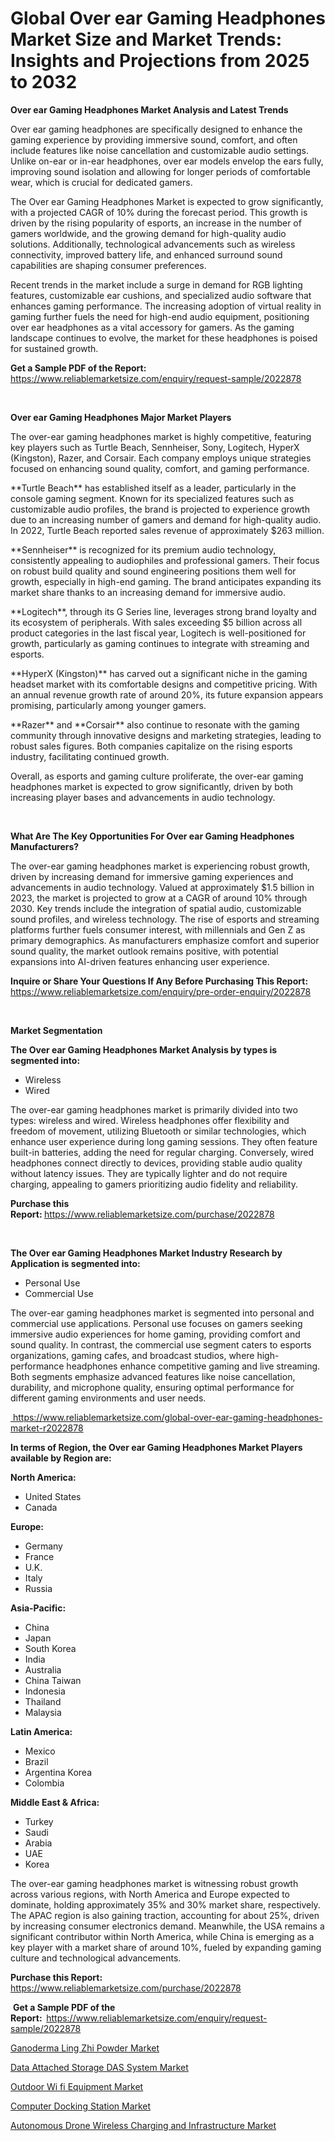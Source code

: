 <p><h1>Global Over ear Gaming Headphones Market Size and Market Trends: Insights and Projections from 2025 to 2032</h1></p><p><strong>Over ear Gaming Headphones Market Analysis and Latest Trends</strong></p>
<p><p>Over ear gaming headphones are specifically designed to enhance the gaming experience by providing immersive sound, comfort, and often include features like noise cancellation and customizable audio settings. Unlike on-ear or in-ear headphones, over ear models envelop the ears fully, improving sound isolation and allowing for longer periods of comfortable wear, which is crucial for dedicated gamers.</p><p>The Over ear Gaming Headphones Market is expected to grow significantly, with a projected CAGR of 10% during the forecast period. This growth is driven by the rising popularity of esports, an increase in the number of gamers worldwide, and the growing demand for high-quality audio solutions. Additionally, technological advancements such as wireless connectivity, improved battery life, and enhanced surround sound capabilities are shaping consumer preferences. </p><p>Recent trends in the market include a surge in demand for RGB lighting features, customizable ear cushions, and specialized audio software that enhances gaming performance. The increasing adoption of virtual reality in gaming further fuels the need for high-end audio equipment, positioning over ear headphones as a vital accessory for gamers. As the gaming landscape continues to evolve, the market for these headphones is poised for sustained growth.</p></p>
<p><strong>Get a Sample PDF of the Report:&nbsp;</strong> <a href="https://www.reliablemarketsize.com/enquiry/request-sample/2022878?utm_campaign=1167&utm_medium=2&utm_source=Github&utm_content=ia&utm_term=29032025&utm_id=over-ear-gaming-headphones">https://www.reliablemarketsize.com/enquiry/request-sample/2022878</a></p>
<p>&nbsp;</p>
<p><strong>Over ear Gaming Headphones Major Market Players</strong></p>
<p><p>The over-ear gaming headphones market is highly competitive, featuring key players such as Turtle Beach, Sennheiser, Sony, Logitech, HyperX (Kingston), Razer, and Corsair. Each company employs unique strategies focused on enhancing sound quality, comfort, and gaming performance.</p><p>**Turtle Beach** has established itself as a leader, particularly in the console gaming segment. Known for its specialized features such as customizable audio profiles, the brand is projected to experience growth due to an increasing number of gamers and demand for high-quality audio. In 2022, Turtle Beach reported sales revenue of approximately $263 million.</p><p>**Sennheiser** is recognized for its premium audio technology, consistently appealing to audiophiles and professional gamers. Their focus on robust build quality and sound engineering positions them well for growth, especially in high-end gaming. The brand anticipates expanding its market share thanks to an increasing demand for immersive audio.</p><p>**Logitech**, through its G Series line, leverages strong brand loyalty and its ecosystem of peripherals. With sales exceeding $5 billion across all product categories in the last fiscal year, Logitech is well-positioned for growth, particularly as gaming continues to integrate with streaming and esports.</p><p>**HyperX (Kingston)** has carved out a significant niche in the gaming headset market with its comfortable designs and competitive pricing. With an annual revenue growth rate of around 20%, its future expansion appears promising, particularly among younger gamers.</p><p>**Razer** and **Corsair** also continue to resonate with the gaming community through innovative designs and marketing strategies, leading to robust sales figures. Both companies capitalize on the rising esports industry, facilitating continued growth.</p><p>Overall, as esports and gaming culture proliferate, the over-ear gaming headphones market is expected to grow significantly, driven by both increasing player bases and advancements in audio technology.</p></p>
<p>&nbsp;</p>
<p><strong>What Are The Key Opportunities For Over ear Gaming Headphones Manufacturers?</strong></p>
<p><p>The over-ear gaming headphones market is experiencing robust growth, driven by increasing demand for immersive gaming experiences and advancements in audio technology. Valued at approximately $1.5 billion in 2023, the market is projected to grow at a CAGR of around 10% through 2030. Key trends include the integration of spatial audio, customizable sound profiles, and wireless technology. The rise of esports and streaming platforms further fuels consumer interest, with millennials and Gen Z as primary demographics. As manufacturers emphasize comfort and superior sound quality, the market outlook remains positive, with potential expansions into AI-driven features enhancing user experience.</p></p>
<p><strong>Inquire or Share Your Questions If Any Before Purchasing This Report:</strong> <a href="https://www.reliablemarketsize.com/enquiry/pre-order-enquiry/2022878?utm_campaign=1167&utm_medium=2&utm_source=Github&utm_content=ia&utm_term=29032025&utm_id=over-ear-gaming-headphones">https://www.reliablemarketsize.com/enquiry/pre-order-enquiry/2022878</a></p>
<p>&nbsp;</p>
<p><strong>Market Segmentation</strong></p>
<p><strong>The Over ear Gaming Headphones Market Analysis by types is segmented into:</strong></p>
<p><ul><li>Wireless</li><li>Wired</li></ul></p>
<p><p>The over-ear gaming headphones market is primarily divided into two types: wireless and wired. Wireless headphones offer flexibility and freedom of movement, utilizing Bluetooth or similar technologies, which enhance user experience during long gaming sessions. They often feature built-in batteries, adding the need for regular charging. Conversely, wired headphones connect directly to devices, providing stable audio quality without latency issues. They are typically lighter and do not require charging, appealing to gamers prioritizing audio fidelity and reliability.</p></p>
<p><strong>Purchase this Report:&nbsp;</strong><a href="https://www.reliablemarketsize.com/purchase/2022878?utm_campaign=1167&utm_medium=2&utm_source=Github&utm_content=ia&utm_term=29032025&utm_id=over-ear-gaming-headphones">https://www.reliablemarketsize.com/purchase/2022878</a></p>
<p>&nbsp;</p>
<p><strong>The Over ear Gaming Headphones Market Industry Research by Application is segmented into:</strong></p>
<p><ul><li>Personal Use</li><li>Commercial Use</li></ul></p>
<p><p>The over-ear gaming headphones market is segmented into personal and commercial use applications. Personal use focuses on gamers seeking immersive audio experiences for home gaming, providing comfort and sound quality. In contrast, the commercial use segment caters to esports organizations, gaming cafes, and broadcast studios, where high-performance headphones enhance competitive gaming and live streaming. Both segments emphasize advanced features like noise cancellation, durability, and microphone quality, ensuring optimal performance for different gaming environments and user needs.</p></p>
<p><a href="https://www.reliablemarketsize.com/global-over-ear-gaming-headphones-market-r2022878?utm_campaign=1167&utm_medium=2&utm_source=Github&utm_content=ia&utm_term=29032025&utm_id=over-ear-gaming-headphones">&nbsp;https://www.reliablemarketsize.com/global-over-ear-gaming-headphones-market-r2022878</a></p>
<p><strong>In terms of Region, the Over ear Gaming Headphones Market Players available by Region are:</strong></p>
<p>
    <p> <strong> North America: </strong>
        <ul>
            <li>United States</li>
            <li>Canada</li>
        </ul>
        </p> 
    <p> <strong> Europe: </strong>
        <ul>
            <li>Germany</li>
            <li>France</li>
            <li>U.K.</li>
            <li>Italy</li>
            <li>Russia</li>
        </ul>
        </p> 
    <p> <strong> Asia-Pacific: </strong>
        <ul>
            <li>China</li>
            <li>Japan</li>
            <li>South Korea</li>
            <li>India</li>
            <li>Australia</li>
            <li>China Taiwan</li>
            <li>Indonesia</li>
            <li>Thailand</li>
            <li>Malaysia</li>
        </ul>
        </p> 
    <p> <strong> Latin America: </strong>
        <ul>
            <li>Mexico</li>
            <li>Brazil</li>
            <li>Argentina Korea</li>
            <li>Colombia</li>
        </ul>
        </p> 
    <p> <strong> Middle East & Africa: </strong>
        <ul>
            <li>Turkey</li>
            <li>Saudi</li>
            <li>Arabia</li>
            <li>UAE</li>
            <li>Korea</li>
        </ul>
    </p>
    </p>
<p><p>The over-ear gaming headphones market is witnessing robust growth across various regions, with North America and Europe expected to dominate, holding approximately 35% and 30% market share, respectively. The APAC region is also gaining traction, accounting for about 25%, driven by increasing consumer electronics demand. Meanwhile, the USA remains a significant contributor within North America, while China is emerging as a key player with a market share of around 10%, fueled by expanding gaming culture and technological advancements.</p></p>
<p><strong>Purchase this Report: </strong><a href="https://www.reliablemarketsize.com/purchase/2022878?utm_campaign=1167&utm_medium=2&utm_source=Github&utm_content=ia&utm_term=29032025&utm_id=over-ear-gaming-headphones">https://www.reliablemarketsize.com/purchase/2022878</a></p>
<p>&nbsp;<strong>Get a Sample PDF of the Report:&nbsp;&nbsp;</strong><a href="https://www.reliablemarketsize.com/enquiry/request-sample/2022878?utm_campaign=1167&utm_medium=2&utm_source=Github&utm_content=ia&utm_term=29032025&utm_id=over-ear-gaming-headphones">https://www.reliablemarketsize.com/enquiry/request-sample/2022878</a></p>
<p><strong></strong></p>
<p><p><a href="https://github.com/oliffzillamv/Market-Research-Report-List-1/blob/main/ganoderma-ling-zhi-powder-market.md?utm_campaign=1167&utm_medium=2&utm_source=Github&utm_content=ia&utm_term=29032025&utm_id=over-ear-gaming-headphones">Ganoderma Ling Zhi Powder Market</a></p><p><a href="https://github.com/nacarnzina/Market-Research-Report-List-1/blob/main/data-attached-storage-das-system-market.md?utm_campaign=1167&utm_medium=2&utm_source=Github&utm_content=ia&utm_term=29032025&utm_id=over-ear-gaming-headphones">Data Attached Storage DAS System Market</a></p><p><a href="https://github.com/giulyankela/Market-Research-Report-List-1/blob/main/outdoor-wi-fi-equipment-market.md?utm_campaign=1167&utm_medium=2&utm_source=Github&utm_content=ia&utm_term=29032025&utm_id=over-ear-gaming-headphones">Outdoor Wi fi Equipment Market</a></p><p><a href="https://github.com/seyalshudae7/Market-Research-Report-List-1/blob/main/computer-docking-station-market.md?utm_campaign=1167&utm_medium=2&utm_source=Github&utm_content=ia&utm_term=29032025&utm_id=over-ear-gaming-headphones">Computer Docking Station Market</a></p><p><a href="https://github.com/aaryaheron0c/Market-Research-Report-List-1/blob/main/autonomous-drone-wireless-charging-and-infrastructure-market.md?utm_campaign=1167&utm_medium=2&utm_source=Github&utm_content=ia&utm_term=29032025&utm_id=over-ear-gaming-headphones">Autonomous Drone Wireless Charging and Infrastructure Market</a></p></p>
